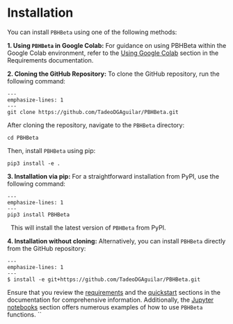 # Installation

You can install `PBHBeta` using one of the following methods:

**1. Using `PBHBeta` in Google Colab:** For guidance on using PBHBeta within the Google Colab environment, refer to the [Using Google Colab](https://pbhbeta.readthedocs.io/en/latest/Requeriments.html#using-google-colab) section in the Requirements documentation.

**2. Cloning the GitHub Repository:** To clone the GitHub repository, run the following command:
```{code-block}
---
emphasize-lines: 1
---
git clone https://github.com/TadeoDGAguilar/PBHBeta.git
```

After cloning the repository, navigate to the `PBHBeta` directory:
```{code-block}
cd PBHBeta
```

Then, install `PBHBeta` using pip:
```{code-block}
pip3 install -e .
```

**3. Installation via pip:** For a straightforward installation from PyPI, use the following command:

```{code-block}
---
emphasize-lines: 1
---
pip3 install PBHBeta
```
&nbsp; This will install the latest version of `PBHBeta` from PyPI.


**4. Installation without cloning:** Alternatively, you can install `PBHBeta` directly from the GitHub repository:

```{code-block}
---
emphasize-lines: 1
---
$ install -e git+https://github.com/TadeoDGAguilar/PBHBeta.git
```

Ensure that you review the [requirements](../Requeriments.md) and the [quickstart](../Quickstart) sections in the documentation for comprehensive information. Additionally, the [Jupyter notebooks](../examples.md) section offers numerous examples of how to use `PBHBeta` functions.
``

